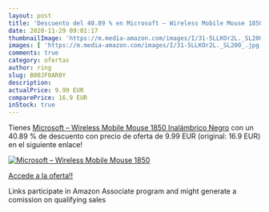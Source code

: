 ```yaml
---
layout: post
title: 'Descuento del 40.89 % en Microsoft – Wireless Mobile Mouse 1850  '
date: 2020-11-29 09:01:17
thumbnailImage: 'https://m.media-amazon.com/images/I/31-5LLKOr2L._SL200_.jpg'
images: [ 'https://m.media-amazon.com/images/I/31-5LLKOr2L._SL200_.jpg' ]
comments: true
category: ofertas
author: ring
slug: B00JF0AR0Y
description:
actualPrice: 9.99 EUR
comparePrice: 16.9 EUR
inStock: true
---
```


Tienes [Microsoft – Wireless Mobile Mouse 1850  Inalámbrico  Negro](https://www.amazon.es/dp/B00JF0AR0Y/?tag=tolees-21) con un 40.89 % de descuento con precio de oferta de 9.99 EUR (original: 16.9 EUR) en el siguiente enlace!

[![Microsoft – Wireless Mobile Mouse 1850  ](https://m.media-amazon.com/images/I/31-5LLKOr2L._SL200_.jpg)](https://www.amazon.es/dp/B00JF0AR0Y/?tag=tolees-21)

[Accede a la oferta!!](https://www.amazon.es/dp/B00JF0AR0Y/?tag=tolees-21)

Links participate in Amazon Associate program and might generate a comission on qualifying sales


